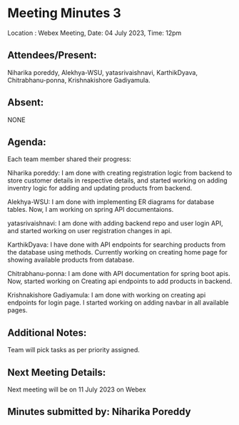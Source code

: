 # Meeting Minutes 3

 Location : Webex Meeting, Date: 04 July 2023, Time: 12pm

## Attendees/Present:
Niharika poreddy, Alekhya-WSU, yatasrivaishnavi, KarthikDyava, Chitrabhanu-ponna, Krishnakishore Gadiyamula.

## Absent:
NONE

## Agenda:
 Each team member shared their progress:

Niharika poreddy: 
I am done with creating registration logic from backend to store customer details in respective details, and started working on adding inventry logic for adding and updating products from backend.

Alekhya-WSU: 
I am done with implementing ER diagrams for database tables. Now, I am working on spring API documentaions. 

yatasrivaishnavi: 
I am done with adding backend repo and user login API, and started working on user registration changes in api.

KarthikDyava: 
I have done with API endpoints for searching products from the database using methods. Currently working on creating home page for showing available products from database.

Chitrabhanu-ponna: 
I am done with API documentation for spring boot apis. Now, started working on Creating api endpoints to add products in backend.

Krishnakishore Gadiyamula: 
I am done with working on creating api endpoints for login page. I started working on adding navbar in all available pages.

## Additional Notes:
Team will pick tasks as per priority assigned.

## Next Meeting Details:
Next meeting will be on 11 July 2023 on Webex

## Minutes submitted by: Niharika Poreddy
